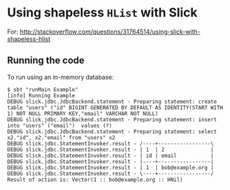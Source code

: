 # Using shapeless `HList` with Slick

For: http://stackoverflow.com/questions/31764514/using-slick-with-shapeless-hlist

## Running the code

To run using an in-memory database:

```
$ sbt "runMain Example"
[info] Running Example
DEBUG slick.jdbc.JdbcBackend.statement - Preparing statement: create table "users" ("id" BIGINT GENERATED BY DEFAULT AS IDENTITY(START WITH 1) NOT NULL PRIMARY KEY,"email" VARCHAR NOT NULL)
DEBUG slick.jdbc.JdbcBackend.statement - Preparing statement: insert into "users" ("email")  values (?)
DEBUG slick.jdbc.JdbcBackend.statement - Preparing statement: select x2."id", x2."email" from "users" x2
DEBUG slick.jdbc.StatementInvoker.result - /----+-----------------\
DEBUG slick.jdbc.StatementInvoker.result - | 1  | 2               |
DEBUG slick.jdbc.StatementInvoker.result - | id | email           |
DEBUG slick.jdbc.StatementInvoker.result - |----+-----------------|
DEBUG slick.jdbc.StatementInvoker.result - | 1  | bob@example.org |
DEBUG slick.jdbc.StatementInvoker.result - \----+-----------------/
Result of action is: Vector(1 :: bob@example.org :: HNil)
```
